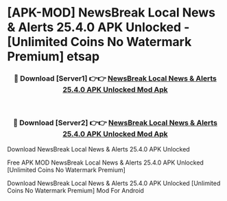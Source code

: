 # [APK-MOD] NewsBreak  Local News & Alerts 25.4.0 APK Unlocked - [Unlimited Coins No Watermark Premium] etsap



<div align="center">
<h3>🔴 Download [Server1] 👉👉 <a href="https://momento.my/?title=NewsBreak__Local_News_&_Alerts_25.4.0_APK_Unlocked">NewsBreak  Local News & Alerts 25.4.0 APK Unlocked Mod Apk</a></h3><br>

<h3>🔴 Download [Server2] 👉👉 <a href="https://momento.my/?title=NewsBreak__Local_News_&_Alerts_25.4.0_APK_Unlocked">NewsBreak  Local News & Alerts 25.4.0 APK Unlocked Mod Apk</a></h3>
</div>



Download NewsBreak  Local News & Alerts 25.4.0 APK Unlocked 

Free APK MOD NewsBreak  Local News & Alerts 25.4.0 APK Unlocked [Unlimited Coins No Watermark Premium]

Download NewsBreak  Local News & Alerts 25.4.0 APK Unlocked [Unlimited Coins No Watermark Premium] Mod For Android
